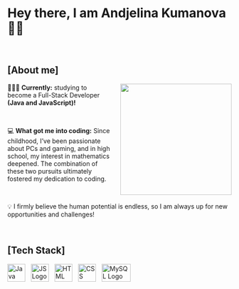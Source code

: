 # Hey there, I am Andjelina Kumanova 👋🏻

<br>

## [About me]

<img src="https://i.giphy.com/media/v1.Y2lkPTc5MGI3NjExcWludmxpb2pzMDc3NWQxdmszOWF4bHZ5MzVrNnlzdnBidnYxN2cyOSZlcD12MV9pbnRlcm5hbF9naWZfYnlfaWQmY3Q9Zw/QXwtfadqo7wbfmT46H/giphy.gif" width="250px" align="right" style="margin-left: 20px;"/>
 
👩🏻‍💻 **Currently:** studying to become a Full-Stack Developer **(Java and JavaScript)!**

<br>

💻 **What got me into coding:** Since childhood, I’ve been passionate about PCs and gaming, and in high school, my interest in mathematics deepened.
The combination of these two pursuits ultimately fostered my dedication to coding.

<br>

💡 I firmly believe the human potential is endless, so I am always up for new opportunities and challenges!

<br>

##  [Tech Stack]
 <img  src="https://cdn4.iconfinder.com/data/icons/logos-and-brands/512/181_Java_logo_logos-512.png" alt="Java Logo" width="40" height="40" align="left" style="padding-right: 10px;"/> <img src="https://upload.wikimedia.org/wikipedia/commons/6/6a/JavaScript-logo.png" alt="JS Logo" width="40" height="40" align="left" style="padding-right: 10px;" /> <img src="https://upload.wikimedia.org/wikipedia/commons/thumb/3/38/HTML5_Badge.svg/2048px-HTML5_Badge.svg.png" alt="HTML Logo" width="40" height="40" align="left" style="padding-right: 10px;" /> <img src="https://cdn.worldvectorlogo.com/logos/css-3.svg" alt="CSS Logo" width="40" height="40" align="left" style="padding-right: 10px;"/> <img src="https://upload.wikimedia.org/wikipedia/labs/8/8e/Mysql_logo.png" alt="MySQL Logo" width="65" height="40" align="left" style="padding-right: 10px;"/> 


